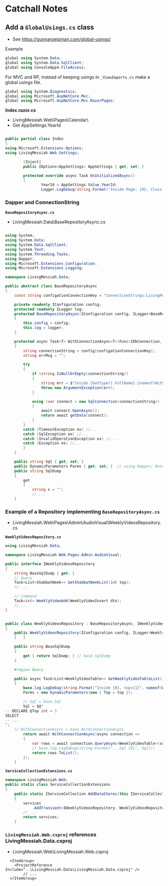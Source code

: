 ﻿# Catchall Notes

## Add a `GlobalUsings.cs` class
- See https://gunnarpeipman.com/global-usings/

Example
```csharp
global using System.Data;
global using System.Data.SqlClient;
global using ConsoleApp4.FileAccess;
```

For MVC and RP, instead of keeping usings in `_ViewImports.cs` make a global usings file.

```csharp
global using System.Diagnostics;
global using Microsoft.AspNetCore.Mvc;
global using Microsoft.AspNetCore.Mvc.RazorPages;
```


**Index.razor.cs**
- LivingMessiah.Web\Pages\Calendar\
- Get AppSettings.YearId
```csharp

public partial class Index
{
using Microsoft.Extensions.Options;
using LivingMessiah.Web.Settings;

		[Inject]
		public IOptions<AppSettings> AppSettings { get; set; }

		protected override async Task OnInitializedAsync()
		{
				YearId = AppSettings.Value.YearId;
				Logger.LogDebug(string.Format("Inside Page: {0}, Class!Method: {1}, YearId:{2}", Page.Index, nameof(Index) + "!" + nameof(OnInitializedAsync), YearId));
```




### Dapper and ConnectionString

**`BaseRepositoryAsync.cs`**
- LivingMessiah.Data\BaseRepositoryAsync.cs

```csharp

using System;
using System.Data;
using System.Data.SqlClient;
using System.Text;
using System.Threading.Tasks;
using Dapper;
using Microsoft.Extensions.Configuration;
using Microsoft.Extensions.Logging;

namespace LivingMessiah.Data;

public abstract class BaseRepositoryAsync
{
	const string configationConnectionKey = "ConnectionStrings:LivingMessiah"; // Found in LivingMessiah.Web!appSetting.json

	private readonly IConfiguration config;
	protected readonly ILogger log;
	protected BaseRepositoryAsync(IConfiguration config, ILogger<BaseRepositoryAsync> logger)
	{
		this.config = config;
		this.log = logger;
	}

	protected async Task<T> WithConnectionAsync<T>(Func<IDbConnection, Task<T>> getData)
	{
		string connectionString = config[configationConnectionKey];
		string errMsg = "";

		try
		{
			if (string.IsNullOrEmpty(connectionString))
			{
				string err = $"Inside {GetType().FullName}.{nameof(WithConnectionAsync)}; Connection string is null or empty.  configationConnectionKey={configationConnectionKey}";
				throw new ArgumentException(err);
			}

			using (var connect = new SqlConnection(connectionString))
			{
				await connect.OpenAsync();
				return await getData(connect);
			}
		}
		catch (TimeoutException ex) //...
		catch (SqlException ex)	//...
		catch (InvalidOperationException ex) //...
		catch (Exception ex) //...
		}
	}

	public string Sql { get; set; }
	public DynamicParameters Parms { get; set; }  // using Dapper; Note, only place dependent on Dapper
	public string SqlDump
	{
		get
		{
			string s = "";
			// ...
	}

```

### Example of a Repository implementing `BaseRepositoryAsync.cs`
- LivingMessiah.Web\Pages\Admin\AudioVisual\WeeklyVideosRepository.cs

**`WeeklyVideosRepository.cs`**
```csharp
using LivingMessiah.Data;

namespace LivingMessiah.Web.Pages.Admin.AudioVisual;

public interface IWeeklyVideosRepository
{
	string BaseSqlDump { get; }
	// Query 
	Task<List<ShabbatWeek>> GetShabbatWeekList(int top);
	// ...

	// Command
	Task<int> WeeklyVideoAdd(WeeklyVideoInsert dto);
	// ...
}


public class WeeklyVideosRepository : BaseRepositoryAsync, IWeeklyVideosRepository
{
	public WeeklyVideosRepository(IConfiguration config, ILogger<WeeklyVideosRepository> logger) : base(config, logger)
	{	}

	public string BaseSqlDump
	{
		get { return SqlDump; } // base.SqlDump
	}

	#region Query

	public async Task<List<WeeklyVideoTable>> GetWeeklyVideoTableList(int top = 9)
	{
		base.log.LogDebug(string.Format("Inside {0}, top={1}", nameof(WeeklyVideosRepository) + "!" + nameof(GetWeeklyVideoTableList), top));
		Parms = new DynamicParameters(new { Top = top });

		// Sql = base.Sql
		Sql = $@"
-- DECLARE @Top int = 3
SELECT 
-- ...
";
    // WithConnectionAsync = base.WithConnectionAsync
		return await WithConnectionAsync(async connection =>
		{
			var rows = await connection.QueryAsync<WeeklyVideoTable>(sql: Sql, param: Parms);
			// base.log.LogDebug(string.Format("...Sql {0}", Sql));
			return rows.ToList();
		});
	}
```

**`ServiceCollectionExtensions.cs`**
```csharp
namespace LivingMessiah.Web;
public static class ServiceCollectionExtensions
{
	public static IServiceCollection AddDataStores(this IServiceCollection services)
	{
		services
			.AddTransient<IWeeklyVideosRepository, WeeklyVideosRepository>()
		// ...
		return services;
	}
```



### `LivingMessiah.Web.csproj` references LivingMessiah.Data.csproj
- LivingMessiah.Web\LivingMessiah.Web.csproj
```
  <ItemGroup>
    <ProjectReference Include="..\LivingMessiah.Data\LivingMessiah.Data.csproj" />
		// ...
  </ItemGroup>
```






